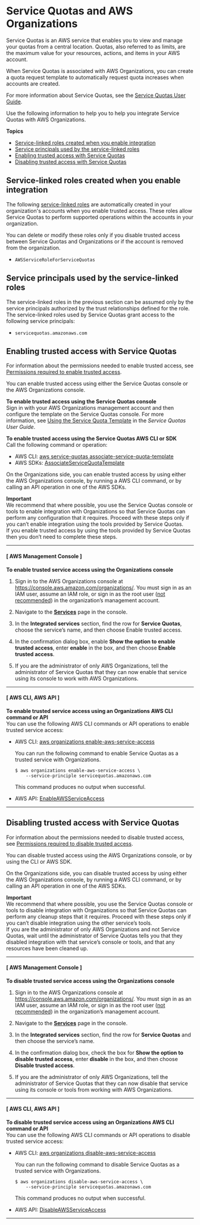 # Service Quotas and AWS Organizations<a name="services-that-can-integrate-servicequotas"></a>

Service Quotas is an AWS service that enables you to view and manage your quotas from a central location\. Quotas, also referred to as limits, are the maximum value for your resources, actions, and items in your AWS account\.

When Service Quotas is associated with AWS Organizations, you can create a quota request template to automatically request quota increases when accounts are created\.

For more information about Service Quotas, see the [Service Quotas User Guide](https://docs.aws.amazon.com/servicequotas/latest/userguide/)\.

Use the following information to help you to help you integrate Service Quotas with AWS Organizations\.

**Topics**
+ [Service\-linked roles created when you enable integration](#integrate-enable-slr-servicequotas)
+ [Service principals used by the service\-linked roles](#integrate-enable-svcprin-servicequotas)
+ [Enabling trusted access with Service Quotas](#integrate-enable-ta-servicequotas)
+ [Disabling trusted access with Service Quotas](#integrate-disable-ta-servicequotas)

## Service\-linked roles created when you enable integration<a name="integrate-enable-slr-servicequotas"></a>

The following [service\-linked roles](https://docs.aws.amazon.com/IAM/latest/UserGuide/using-service-linked-roles.html) are automatically created in your organization's accounts when you enable trusted access\. These roles allow Service Quotas to perform supported operations within the accounts in your organization\.

You can delete or modify these roles only if you disable trusted access between Service Quotas and Organizations or if the account is removed from the organization\.
+ `AWSServiceRoleForServiceQuotas`

## Service principals used by the service\-linked roles<a name="integrate-enable-svcprin-servicequotas"></a>

The service\-linked roles in the previous section can be assumed only by the service principals authorized by the trust relationships defined for the role\. The service\-linked roles used by Service Quotas grant access to the following service principals:
+ `servicequotas.amazonaws.com`

## Enabling trusted access with Service Quotas<a name="integrate-enable-ta-servicequotas"></a>

For information about the permissions needed to enable trusted access, see [Permissions required to enable trusted access](orgs_integrate_services.md#orgs_trusted_access_perms)\.

You can enable trusted access using either the Service Quotas console or the AWS Organizations console\.

**To enable trusted access using the Service Quotas console**  
Sign in with your AWS Organizations management account and then configure the template on the Service Quotas console\. For more information, see [Using the Service Quota Template](https://docs.aws.amazon.com/servicequotas/latest/userguide/organization-templates.html) in the *Service Quotas User Guide*\. 

**To enable trusted access using the Service Quotas AWS CLI or SDK**  
Call the following command or operation:
+ AWS CLI: [aws service\-quotas associate\-service\-quota\-template](https://docs.aws.amazon.com/cli/latest/reference/service-quotas/API_AssociateServiceQuotaTemplate.html)
+ AWS SDKs: [AssociateServiceQuotaTemplate](https://docs.aws.amazon.com/servicequotas/2019-06-24/apireference/API_AssociateServiceQuotaTemplate.html)

On the Organizations side, you can enable trusted access by using either the AWS Organizations console, by running a AWS CLI command, or by calling an API operation in one of the AWS SDKs\.

**Important**  
We recommend that where possible, you use the Service Quotas console or tools to enable integration with Organizations so that Service Quotas can perform any configuration that it requires\. Proceed with these steps only if you can’t enable integration using the tools provided by Service Quotas\.  
If you enable trusted access by using the tools provided by Service Quotas then you don’t need to complete these steps\.

------
#### [ AWS Management Console ]

**To enable trusted service access using the Organizations console**

1. Sign in to the AWS Organizations console at [https://console\.aws\.amazon\.com/organizations/](https://console.aws.amazon.com/organizations/)\. You must sign in as an IAM user, assume an IAM role, or sign in as the root user \([not recommended](https://docs.aws.amazon.com/IAM/latest/UserGuide/best-practices.html#lock-away-credentials)\) in the organization’s management account\. 

1. Navigate to the **[Services](https://console.aws.amazon.com/organizations/home/services)** page in the console\.

1. In the **Integrated services** section, find the row for **Service Quotas**, choose the service’s name, and then choose Enable trusted access\.

1. In the confirmation dialog box, enable **Show the option to enable trusted access**, enter **enable** in the box, and then choose **Enable trusted access**\.

1. If you are the administrator of only AWS Organizations, tell the administrator of Service Quotas that they can now enable that service using its console to work with AWS Organizations\.

------
#### [ AWS CLI, AWS API ]

**To enable trusted service access using an Organizations AWS CLI command or API**  
You can use the following AWS CLI commands or API operations to enable trusted service access:
+ AWS CLI: [aws organizations enable\-aws\-service\-access](https://docs.aws.amazon.com/cli/latest/reference/organizations/enable-aws-service-access.html)

  You can run the following command to enable Service Quotas as a trusted service with Organizations\.

  ```
  $ aws organizations enable-aws-service-access \ 
      --service-principle servicequotas.amazonaws.com
  ```

  This command produces no output when successful\.
+ AWS API: [EnableAWSServiceAccess](https://docs.aws.amazon.com/organizations/latest/APIReference/API_EnableAWSServiceAccess.html)

------

## Disabling trusted access with Service Quotas<a name="integrate-disable-ta-servicequotas"></a>

For information about the permissions needed to disable trusted access, see [Permissions required to disable trusted access](orgs_integrate_services.md#orgs_trusted_access_disable_perms)\.

You can disable trusted access using the AWS Organizations console, or by using the CLI or AWS SDK\.

On the Organizations side, you can disable trusted access by using either the AWS Organizations console, by running a AWS CLI command, or by calling an API operation in one of the AWS SDKs\.

**Important**  
We recommend that where possible, you use the Service Quotas console or tools to disable integration with Organizations so that Service Quotas can perform any cleanup steps that it requires\. Proceed with these steps only if you can’t disable integration using the other service’s tools\.  
If you are the administrator of only AWS Organizations and not Service Quotas, wait until the administrator of Service Quotas tells you that they disabled integration with that service’s console or tools, and that any resources have been cleaned up\.

------
#### [ AWS Management Console ]

**To disable trusted service access using the Organizations console**

1. Sign in to the AWS Organizations console at [https://console\.aws\.amazon\.com/organizations/](https://console.aws.amazon.com/organizations/)\. You must sign in as an IAM user, assume an IAM role, or sign in as the root user \([not recommended](https://docs.aws.amazon.com/IAM/latest/UserGuide/best-practices.html#lock-away-credentials)\) in the organization’s management account\. 

1. Navigate to the **[Services](https://console.aws.amazon.com/organizations/home/services)** page in the console\.

1. In the **Integrated services** section, find the row for **Service Quotas** and then choose the service’s name\.

1. In the confirmation dialog box, check the box for **Show the option to disable trusted access**, enter **disable** in the box, and then choose **Disable trusted access**\.

1. If you are the administrator of only AWS Organizations, tell the administrator of Service Quotas that they can now disable that service using its console or tools from working with AWS Organizations\.

------
#### [ AWS CLI, AWS API ]

**To disable trusted service access using an Organizations AWS CLI command or API**  
You can use the following AWS CLI commands or API operations to disable trusted service access:
+ AWS CLI: [aws organizations disable\-aws\-service\-access](https://docs.aws.amazon.com/cli/latest/reference/organizations/disable-aws-service-access.html)

  You can run the following command to disable Service Quotas as a trusted service with Organizations\.

  ```
  $ aws organizations disable-aws-service-access \
      --service-principle servicequotas.amazonaws.com
  ```

  This command produces no output when successful\.
+ AWS API: [DisableAWSServiceAccess](https://docs.aws.amazon.com/organizations/latest/APIReference/API_DisableAWSServiceAccess.html)

------